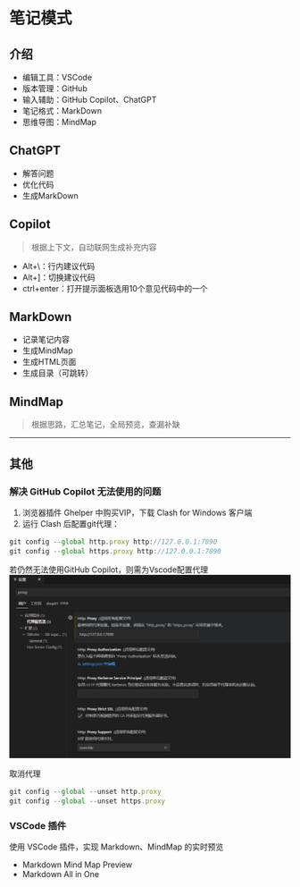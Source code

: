 # 笔记模式

## 介绍

- 编辑工具：VSCode
- 版本管理：GitHub
- 输入辅助：GitHub Copilot、ChatGPT
- 笔记格式：MarkDown
- 思维导图：MindMap

## ChatGPT

- 解答问题
- 优化代码
- 生成MarkDown

## Copilot

> 根据上下文，自动联网生成补充内容

- Alt+\：行内建议代码
- Alt+]：切换建议代码
- ctrl+enter：打开提示面板选用10个意见代码中的一个

## MarkDown

- 记录笔记内容
- 生成MindMap
- 生成HTML页面
- 生成目录（可跳转）

## MindMap

> 根据思路，汇总笔记，全局预览，查漏补缺

---

## 其他

### 解决 GitHub Copilot 无法使用的问题

1. 浏览器插件 Ghelper 中购买VIP，下载 Clash for Windows 客户端
2. 运行 Clash 后配置git代理：

``` JavaScript
git config --global http.proxy http://127.0.0.1:7890
git config --global https.proxy http://127.0.0.1:7890
```

若仍然无法使用GitHub Copilot，则需为Vscode配置代理
![配置代理](./images/setting.png)


取消代理

``` JavaScript
git config --global --unset http.proxy
git config --global --unset https.proxy
```

### VSCode 插件

使用 VSCode 插件，实现 Markdown、MindMap 的实时预览

* Markdown Mind Map Preview
* Markdown All in One
